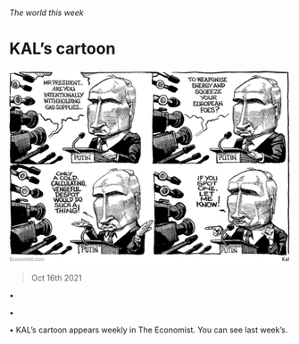 ###### The world this week

# KAL’s cartoon 

#####  

![image](images/20211016_wwd000.jpg) 

> Oct 16th 2021 

• 

• 

• KAL’s cartoon appears weekly in The Economist. You can see last week’s.


